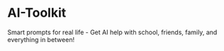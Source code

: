 # AI-Toolkit
Smart prompts for real life - Get AI help with school, friends, family, and everything in between!
